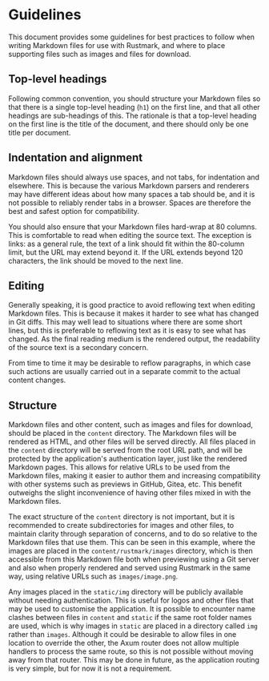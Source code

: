 # Guidelines

This document provides some guidelines for best practices to follow when writing
Markdown files for use with Rustmark, and where to place supporting files such
as images and files for download.


## Top-level headings

Following common convention, you should structure your Markdown files so that
there is a single top-level heading (`h1`) on the first line, and that all other
headings are sub-headings of this. The rationale is that a top-level heading on
the first line is the title of the document, and there should only be one title
per document.


## Indentation and alignment

Markdown files should always use spaces, and not tabs, for indentation and
elsewhere. This is because the various Markdown parsers and renderers may have
different ideas about how many spaces a tab should be, and it is not possible to
reliably render tabs in a browser. Spaces are therefore the best and safest
option for compatibility.

You should also ensure that your Markdown files hard-wrap at 80 columns. This is
comfortable to read when editing the source text. The exception is links: as a
general rule, the text of a link should fit within the 80-column limit, but the
URL may extend beyond it. If the URL extends beyond 120 characters, the link
should be moved to the next line.


## Editing

Generally speaking, it is good practice to avoid reflowing text when editing
Markdown files. This is because it makes it harder to see what has changed in
Git diffs. This may well lead to situations where there are some short lines,
but this is preferable to reflowing text as it is easy to see what has changed.
As the final reading medium is the rendered output, the readability of the
source text is a secondary concern.

From time to time it may be desirable to reflow paragraphs, in which case such
actions are usually carried out in a separate commit to the actual content
changes.


## Structure

Markdown files and other content, such as images and files for download, should
be placed in the `content` directory. The Markdown files will be rendered as
HTML, and other files will be served directly. All files placed in the `content`
directory will be served from the root URL path, and will be protected by the
application's authentication layer, just like the rendered Markdown pages. This
allows for relative URLs to be used from the Markdown files, making it easier to
author them and increasing compatibility with other systems such as previews in
GitHub, Gitea, etc. This benefit outweighs the slight inconvenience of having
other files mixed in with the Markdown files.

The exact structure of the `content` directory is not important, but it is
recommended to create subdirectories for images and other files, to maintain
clarity through separation of concerns, and to do so relative to the Markdown
files that use them. This can be seen in this example, where the images are
placed in the `content/rustmark/images` directory, which is then accessible from
this Markdown file both when previewing using a Git server and also when
properly rendered and served using Rustmark in the same way, using relative URLs
such as `images/image.png`.

Any images placed in the `static/img` directory will be publicly available
without needing authentication. This is useful for logos and other files that
may be used to customise the application. It is possible to encounter name
clashes between files in `content` and `static` if the same root folder names
are used, which is why images in `static` are placed in a directory called `img`
rather than `images`. Although it could be desirable to allow files in one
location to override the other, the Axum router does not allow multiple handlers
to process the same route, so this is not possible without moving away from that
router. This may be done in future, as the application routing is very simple,
but for now it is not a requirement.


